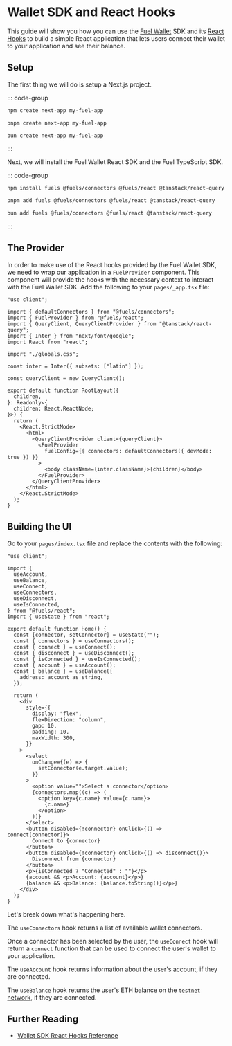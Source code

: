 # Wallet SDK and React Hooks

This guide will show you how you can use the [Fuel Wallet](https://wallet.fuel.network/) SDK and its [React Hooks](https://wallet.fuel.network/docs/dev/hooks-reference/) to build a simple React application that lets users connect their wallet to your application and see their balance.

## Setup

The first thing we will do is setup a Next.js project.

::: code-group

```sh [npm]
npm create next-app my-fuel-app
```

```sh [pnpm]
pnpm create next-app my-fuel-app
```

```sh [bun]
bun create next-app my-fuel-app
```

:::

Next, we will install the Fuel Wallet React SDK and the Fuel TypeScript SDK.

::: code-group

```sh [npm]
npm install fuels @fuels/connectors @fuels/react @tanstack/react-query
```

```sh [pnpm]
pnpm add fuels @fuels/connectors @fuels/react @tanstack/react-query
```

```sh [bun]
bun add fuels @fuels/connectors @fuels/react @tanstack/react-query
```

:::

## The Provider

In order to make use of the React hooks provided by the Fuel Wallet SDK, we need to wrap our application in a `FuelProvider` component. This component will provide the hooks with the necessary context to interact with the Fuel Wallet SDK. Add the following to your `pages/_app.tsx` file:

<!-- prettier-ignore -->
```
"use client";

import { defaultConnectors } from "@fuels/connectors";
import { FuelProvider } from "@fuels/react";
import { QueryClient, QueryClientProvider } from "@tanstack/react-query";
import { Inter } from "next/font/google";
import React from "react";

import "./globals.css";

const inter = Inter({ subsets: ["latin"] });

const queryClient = new QueryClient();

export default function RootLayout({
  children,
}: Readonly<{
  children: React.ReactNode;
}>) {
  return (
    <React.StrictMode>
      <html>
        <QueryClientProvider client={queryClient}>
          <FuelProvider
            fuelConfig={{ connectors: defaultConnectors({ devMode: true }) }}
          >
            <body className={inter.className}>{children}</body>
          </FuelProvider>
        </QueryClientProvider>
      </html>
    </React.StrictMode>
  );
}
```

## Building the UI

Go to your `pages/index.tsx` file and replace the contents with the following:

```
"use client";

import {
  useAccount,
  useBalance,
  useConnect,
  useConnectors,
  useDisconnect,
  useIsConnected,
} from "@fuels/react";
import { useState } from "react";

export default function Home() {
  const [connector, setConnector] = useState("");
  const { connectors } = useConnectors();
  const { connect } = useConnect();
  const { disconnect } = useDisconnect();
  const { isConnected } = useIsConnected();
  const { account } = useAccount();
  const { balance } = useBalance({
    address: account as string,
  });

  return (
    <div
      style={{
        display: "flex",
        flexDirection: "column",
        gap: 10,
        padding: 10,
        maxWidth: 300,
      }}
    >
      <select
        onChange={(e) => {
          setConnector(e.target.value);
        }}
      >
        <option value="">Select a connector</option>
        {connectors.map((c) => (
          <option key={c.name} value={c.name}>
            {c.name}
          </option>
        ))}
      </select>
      <button disabled={!connector} onClick={() => connect(connector)}>
        Connect to {connector}
      </button>
      <button disabled={!connector} onClick={() => disconnect()}>
        Disconnect from {connector}
      </button>
      <p>{isConnected ? "Connected" : ""}</p>
      {account && <p>Account: {account}</p>}
      {balance && <p>Balance: {balance.toString()}</p>}
    </div>
  );
}
```

Let's break down what's happening here.

The `useConnectors` hook returns a list of available wallet connectors.

Once a connector has been selected by the user, the `useConnect` hook will return a `connect` function that can be used to connect the user's wallet to your application.

The `useAccount` hook returns information about the user's account, if they are connected.

The `useBalance` hook returns the user's ETH balance on the [`testnet` network](https://testnet.fuel.network/v1/playground), if they are connected.

## Further Reading

- [Wallet SDK React Hooks Reference](https://wallet.fuel.network/docs/dev/hooks-reference/)
